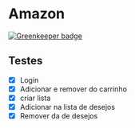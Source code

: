 # Amazon

[![Greenkeeper badge](https://badges.greenkeeper.io/victorperin/cypress-dojo-campinas-frontend.svg)](https://greenkeeper.io/)

## Testes

- [x] Login
- [x] Adicionar e remover do carrinho
- [x] criar lista
- [x] Adicionar na lista de desejos
- [x] Remover da  de desejos
